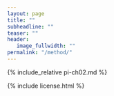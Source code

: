 ```yaml
---
layout: page
title: ""
subheadline: ""
teaser: ""
header:
   image_fullwidth: ""
permalink: "/method/"
---
```


{% include_relative pi-ch02.md %}

{% include license.html %}
